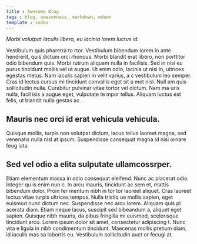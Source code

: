 ```yaml
---
title : Awesome Blog
tags : blog, awesomness, markdown, mdown
template : index
---
```


*Morbi volutpat iaculis libero, eu lacinia lorem luctus id.*

Vestibulum quis pharetra to rtor.
Vestibulum bibendum lorem in ante hendrerit, quis dictum orci rhoncus. Morbi blandit erat libero,
non porttitor odio bibendum quis. Morbi rutrum aliquam nulla in facilisis. Sed in nisi eu purus
tincidunt mollis vel ut augue. Ut enim odio, lacinia ut nisi in, ultrices egestas metus. Nam
iaculis sapien in velit varius, a c vestibulum leo semper. Cras id lectus cursus mi tincidunt
convallis eget sit a met nisl. Null am quis sollicitudin nulla. Curabitur pulvinar vitae tortor
vel dictum. Nam ma uris nulla, facil isis a augue eget, vulputate te mpor tellus. Aliquam luctus
est felis, ut blandit nulla gestas ac.

## Mauris nec orci id erat vehicula vehicula.

Quisque mollis, turpis non volutpat dictum, lacus tellus laoreet magna, sed venenatis nulla nisl
at ipsum. Suspendisse consequat magna id nisi ornare feug iata.

## Sed vel odio a elita sulputate ullamcossrper.

Etiam elementum massa in odio consequat eleifend.
Nunc ac placerat odio. Integer qu is enim nun c. In arcu mauris, tincidunt ac sem et, mattis bibendum
dolor. Proin fer mentum nibh in tor tor laoreet aliquet. Cras laoreet lectus vitae turpis ultrices
tempus. Nulla tristiq ue mollis sapien, eget euismod nunc dictum nec. Suspendisse nec arcu lorem.
Aliquam quis pl acerata diam. Etiam neque lacus, suscipit sed bibeandum a, aliquet eget sapien. Quisque
nibh mauris, da pibus fringilla mi euismod, scelerisque tincidunt arcu. Lorem ipsum dolor sit amet,
consectetur adipiscing t. Nunc vita e ligula in nibh condimentum tincidunt. Maecenas mollis pretium
diam, id iaculis mas sa lobortis eu. Vestibulum sollicitudin auct or fecugi at.
